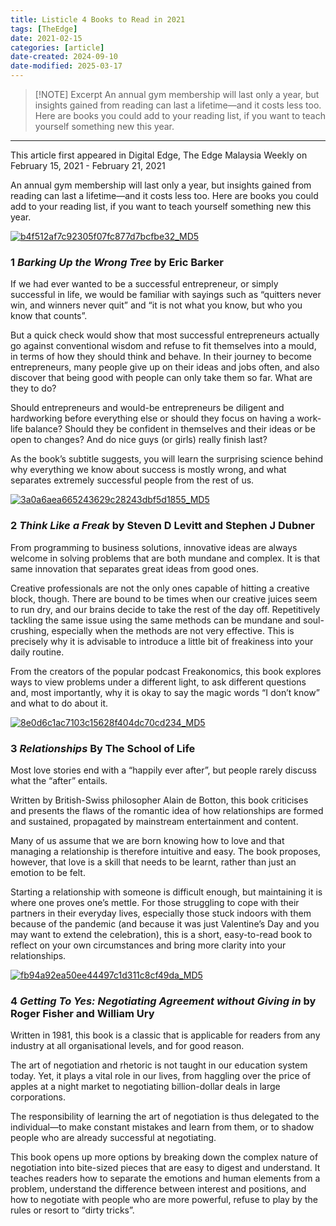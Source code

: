 ```yaml
---
title: Listicle 4 Books to Read in 2021
tags: [TheEdge]
date: 2021-02-15
categories: [article]
date-created: 2024-09-10
date-modified: 2025-03-17
---
```


> [!NOTE] Excerpt
> An annual gym membership will last only a year, but insights gained from reading can last a lifetime—and it costs less too. Here are books you could add to your reading list, if you want to teach yourself something new this year.

---

This article first appeared in Digital Edge, The Edge Malaysia Weekly on February 15, 2021 - February 21, 2021

An annual gym membership will last only a year, but insights gained from reading can last a lifetime—and it costs less too. Here are books you could add to your reading list, if you want to teach yourself something new this year.

[![b4f512af7c92305f07fc877d7bcfbe32_MD5](/media/b4f512af7c92305f07fc877d7bcfbe32_MD5.jpg)](https://assets.theedgemarkets.com/pictures/DE12-book-1-tem1357_theedgemarkets.jpg)

### 1 _Barking Up the Wrong Tree_ by Eric Barker

If we had ever wanted to be a successful entrepreneur, or simply successful in life, we would be familiar with sayings such as “quitters never win, and winners never quit” and “it is not what you know, but who you know that counts”.

But a quick check would show that most successful entrepreneurs actually go against conventional wisdom and refuse to fit themselves into a mould, in terms of how they should think and behave. In their journey to become entrepreneurs, many people give up on their ideas and jobs often, and also discover that being good with people can only take them so far. What are they to do?

Should entrepreneurs and would-be entrepreneurs be diligent and hardworking before everything else or should they focus on having a work-life balance? Should they be confident in themselves and their ideas or be open to changes? And do nice guys (or girls) really finish last?

As the book’s subtitle suggests, you will learn the surprising science behind why everything we know about success is mostly wrong, and what separates extremely successful people from the rest of us.

[![3a0a6aea665243629c28243dbf5d1855_MD5](/media/3a0a6aea665243629c28243dbf5d1855_MD5.jpg)](https://assets.theedgemarkets.com/pictures/DE12-book-2-tem1357_theedgemarkets.jpg)

### 2 _Think Like a Freak_ by Steven D Levitt and Stephen J Dubner

From programming to business solutions, innovative ideas are always welcome in solving problems that are both mundane and complex. It is that same innovation that separates great ideas from good ones.

Creative professionals are not the only ones capable of hitting a creative block, though. There are bound to be times when our creative juices seem to run dry, and our brains decide to take the rest of the day off. Repetitively tackling the same issue using the same methods can be mundane and soul-crushing, especially when the methods are not very effective. This is precisely why it is advisable to introduce a little bit of freakiness into your daily routine.

From the creators of the popular podcast Freakonomics, this book explores ways to view problems under a different light, to ask different questions and, most importantly, why it is okay to say the magic words “I don’t know” and what to do about it.

[![8e0d6c1ac7103c15628f404dc70cd234_MD5](/media/8e0d6c1ac7103c15628f404dc70cd234_MD5.jpg)](https://assets.theedgemarkets.com/pictures/DE12-book-3-tem1357_theedgemarkets.jpg)

### 3 _Relationships_ By The School of Life

Most love stories end with a “happily ever after”, but people rarely discuss what the “after” entails.

Written by British-Swiss philosopher Alain de Botton, this book criticises and presents the flaws of the romantic idea of how relationships are formed and sustained, propagated by mainstream entertainment and content.

Many of us assume that we are born knowing how to love and that managing a relationship is therefore intuitive and easy. The book proposes, however, that love is a skill that needs to be learnt, rather than just an emotion to be felt.

Starting a relationship with someone is difficult enough, but maintaining it is where one proves one’s mettle. For those struggling to cope with their partners in their everyday lives, especially those stuck indoors with them because of the pandemic (and because it was just Valentine’s Day and you may want to extend the celebration), this is a short, easy-to-read book to reflect on your own circumstances and bring more clarity into your relationships.

[![fb94a92ea50ee44497c1d311c8cf49da_MD5](/media/fb94a92ea50ee44497c1d311c8cf49da_MD5.jpg)](https://assets.theedgemarkets.com/pictures/DE12-book-4-tem1357_theedgemarkets.jpg)

### 4 _Getting To Yes: Negotiating Agreement without Giving in_ by Roger Fisher and William Ury

Written in 1981, this book is a classic that is applicable for readers from any industry at all organisational levels, and for good reason.

The art of negotiation and rhetoric is not taught in our education system today. Yet, it plays a vital role in our lives, from haggling over the price of apples at a night market to negotiating billion-dollar deals in large corporations.

The responsibility of learning the art of negotiation is thus delegated to the individual—to make constant mistakes and learn from them, or to shadow people who are already successful at negotiating.

This book opens up more options by breaking down the complex nature of negotiation into bite-sized pieces that are easy to digest and understand. It teaches readers how to separate the emotions and human elements from a problem, understand the difference between interest and positions, and how to negotiate with people who are more powerful, refuse to play by the rules or resort to “dirty tricks”.
